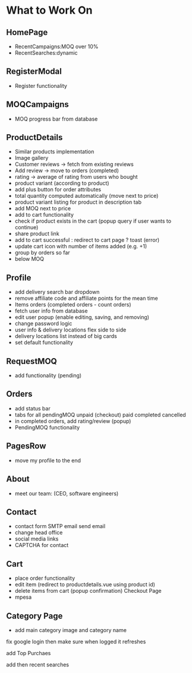 # What to Work On

## HomePage

- RecentCampaigns:MOQ over 10%
- RecentSearches:dynamic

## RegisterModal

- Register functionality

## MOQCampaigns

- MOQ progress bar from database

## ProductDetails

- Similar products implementation
- Image gallery
- Customer reviews -> fetch from existing reviews
- Add review -> move to orders (completed)
- rating -> average of rating from users who bought
- product variant (according to product)
- add plus button for order attributes
- total quantity computed automatically (move next to price)
- product variant listing for product in description tab
- add MOQ next to price
- add to cart functionality
- check if product exists in the cart (popup query if user wants to continue)
- share product link
- add to cart successful : redirect to cart page ? toast (error)
- update cart icon with number of items added (e.g. +1)
- group by orders so far
- below MOQ

## Profile

- add delivery search bar dropdown
- remove affiliate code and affiliate points for the mean time
- Items orders (completed orders - count orders)
- fetch user info from database
- edit user popup (enable editing, saving, and removing)
- change password logic
- user info & delivery locations flex side to side
- delivery locations list instead of big cards
- set default functionality

## RequestMOQ

- add functionality (pending)

## Orders

- add status bar
- tabs for all pendingMOQ unpaid (checkout) paid completed cancelled
- in completed orders, add rating/review (popup)
- PendingMOQ functionality

## PagesRow

- move my profile to the end

## About

- meet our team: (CEO, software engineers)

## Contact

- contact form SMTP email send email
- change head office
- social media links
- CAPTCHA for contact

## Cart

- place order functionality
- edit item (redirect to productdetails.vue using product id)
- delete items from cart (popup confirmation)
Checkout Page
- mpesa

## Category Page

- add main category image and category name




fix google login 
then make sure when logged it refreshes 


add Top Purchaes 

add then recent searches
